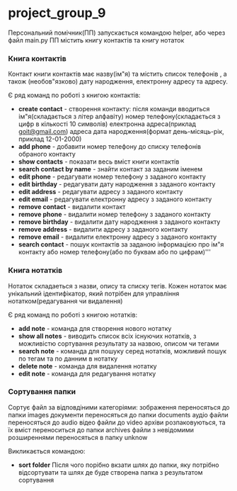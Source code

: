 # project_group_9
 Персональний помічник(ПП) запускається командою helper, або через файл main.py
ПП містить книгу контактів та книгу нотаток

### Книга контактів
Контакт книги контактів має назву(ім"я) та містить список телефонів , 
а також (необов"язково) дату народження, електронну адресу та адресу.

Є ряд команд по роботі з книгою контактів:
- **create contact** - створення контакту: 
    після команди вводиться ім"я(складається з літер алфавіту)
    номер телефону(складається з цифр  в кількості 10 символів)
    електронна адреса(приклад goit@gmail.com)
    адреса
    дата народження(формат день-місяць-рік, приклад 12-01-2000)
- **add phone** - добавити номер телефону до списку телефонів обраного контакту
- **show contacts** - показати весь вміст книги контактів
- **search contact by name** - знайти контакт за заданим іменем
- **edit phone** - редагувати номер телефону з заданого контакту
- **edit birthday** - редагувати дату народження з заданого контакту
- **edit address** - редагувати адресу з заданого контакту
- **edit email** - редагувати електронну адресу з заданого контакту
- **remove contact** - видалити контакт
- **remove phone** - видалити номер телефону з заданого контакту
- **remove birthday** - видалити дату народження з заданого контакту
- **remove address** - видалити адресу з заданого контакту
- **remove email** - видалити електронну адресу з заданого контакту
- **search contact** - пошук контактів за заданою інформацією про ім"я контакту або номер телефону(або по буквам або по цифрам)'''

### Книга нотатків
 Нотаток  складаеться з назви, опису та списку тегів. Кожен нотаток має унікальний ідентифікатор,
 який потрібен для управління нотатком(редагування чи видалення)

Є ряд команд по роботі з книгою нотатків:
- **add note** - команда для створення нового нотатку
- **show all notes** - виводить список всіх існуючих нотатків, з можливістю сортування результату за назвою, описом чи тегами
- **search note** - команда для пошуку серед нотатків, можливий пошук по тегам та по данним в нотатку
- **delete note** - команда для видалення нотатку
- **edit note** - команда для редагування нотатку

### Сортування папки
Сортує файл за відповдіними категоріями:
зображення переносяться до папки images
документи переносяться до папки documents
аудіо файли переносяться до audio
відео файли до video
архіви розпаковуються, та їх вміст переноситься до папки archives
файли з невідомими розширеннями переносяться в папку unknow

Викликається командою:
- **sort folder** 
Після чого порібно вкзати шлях до папки, яку потрібно відсортувати та шлях де буде створена папка з результатом сортування